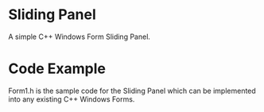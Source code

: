# Sliding Panel

A simple C++ Windows Form Sliding Panel.

# Code Example

Form1.h is the sample code for the Sliding Panel which can be implemented into any existing C++ Windows Forms.
